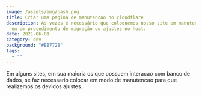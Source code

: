 ```yaml
---
image: /assets/img/bash.png
title: Criar uma pagina de manutencao no cloudflare
description: As vezes é necessário que coloquemos nosso site em manutenção, seja
  em um procedimento de migração ou ajustes no host.
date: 2021-06-01
category: dev
background: "#EB7728"
tags:
  - ""
---
```

Em alguns sites, em sua maioria os que possuem interacao com banco de dados, se faz necessario colocar em modo de manutencao para que realizemos os devidos ajustes. 